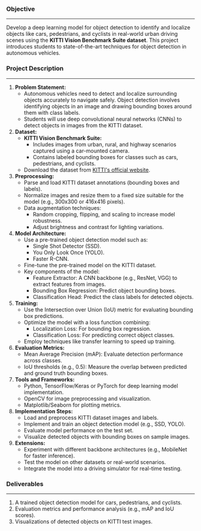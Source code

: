 ### Objective
---
Develop a deep learning model for object detection to identify and localize objects like cars, pedestrians, and cyclists in real-world urban driving scenes using the **KITTI Vision Benchmark Suite dataset**. This project introduces students to state-of-the-art techniques for object detection in autonomous vehicles.

### Project Description
---
1. **Problem Statement:**  
	 - Autonomous vehicles need to detect and localize surrounding objects accurately to navigate safely. Object detection involves identifying objects in an image and drawing bounding boxes around them with class labels.  
	- Students will use deep convolutional neural networks (CNNs) to detect objects in images from the KITTI dataset.  
2. **Dataset:**  
	 - **KITTI Vision Benchmark Suite:**  
		- Includes images from urban, rural, and highway scenarios captured using a car-mounted camera.  
		- Contains labeled bounding boxes for classes such as cars, pedestrians, and cyclists.
	- Download the dataset from [KITTI's official website](http://www.cvlibs.net/datasets/kitti/).  
3. **Preprocessing:**  
	- Parse and load KITTI dataset annotations (bounding boxes and labels).  
	- Normalize images and resize them to a fixed size suitable for the model (e.g., 300x300 or 416x416 pixels).  
	- Data augmentation techniques:  
		- Random cropping, flipping, and scaling to increase model robustness.  
		- Adjust brightness and contrast for lighting variations.  
4. **Model Architecture:**  
	- Use a pre-trained object detection model such as:  
		- Single Shot Detector (SSD).  
		- You Only Look Once (YOLO).  
		- Faster R-CNN.  
	- Fine-tune the pre-trained model on the KITTI dataset.  
	- Key components of the model:  
		- Feature Extractor: A CNN backbone (e.g., ResNet, VGG) to extract features from images.  
		- Bounding Box Regression: Predict object bounding boxes.  
		- Classification Head: Predict the class labels for detected objects.  
5. **Training:**  
	- Use the Intersection over Union (IoU) metric for evaluating bounding box predictions.  
	- Optimize the model with a loss function combining:  
		- Localization Loss: For bounding box regression.  
		- Classification Loss: For predicting correct object classes.  
	- Employ techniques like transfer learning to speed up training.  
6. **Evaluation Metrics:**  
	- Mean Average Precision (mAP): Evaluate detection performance across classes.  
	- IoU thresholds (e.g., 0.5): Measure the overlap between predicted and ground truth bounding boxes.  
7. **Tools and Frameworks:**  
	- Python, TensorFlow/Keras or PyTorch for deep learning model implementation.  
	- OpenCV for image preprocessing and visualization.  
	- Matplotlib/Seaborn for plotting metrics.  
8. **Implementation Steps:**  
	- Load and preprocess KITTI dataset images and labels.  
	- Implement and train an object detection model (e.g., SSD, YOLO).  
	- Evaluate model performance on the test set.  
	- Visualize detected objects with bounding boxes on sample images.  
9. **Extensions:**  
	- Experiment with different backbone architectures (e.g., MobileNet for faster inference).  
	- Test the model on other datasets or real-world scenarios.
	- Integrate the model into a driving simulator for real-time testing.
### Deliverables
---
1. A trained object detection model for cars, pedestrians, and cyclists.  
2. Evaluation metrics and performance analysis (e.g., mAP and IoU scores).  
3. Visualizations of detected objects on KITTI test images.
